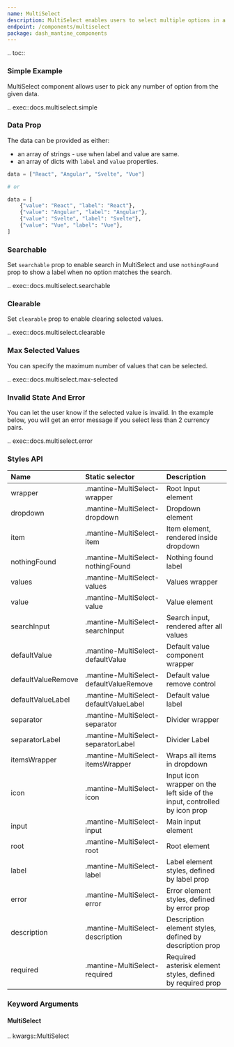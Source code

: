 ```yaml
---
name: MultiSelect
description: MultiSelect enables users to select multiple options in a dropdown.
endpoint: /components/multiselect
package: dash_mantine_components
---
```


.. toc::

### Simple Example

MultiSelect component allows user to pick any number of option from the given data.

.. exec::docs.multiselect.simple

### Data Prop

The data can be provided as either:
* an array of strings - use when label and value are same.
* an array of dicts with `label` and `value` properties.

```python
data = ["React", "Angular", "Svelte", "Vue"]

# or

data = [
    {"value": "React", "label": "React"},
    {"value": "Angular", "label": "Angular"},
    {"value": "Svelte", "label": "Svelte"},
    {"value": "Vue", "label": "Vue"},
]
```

### Searchable

Set `searchable` prop to enable search in MultiSelect and use `nothingFound` prop to show a label when no option
matches the search.

.. exec::docs.multiselect.searchable

### Clearable

Set `clearable` prop to enable clearing selected values.

.. exec::docs.multiselect.clearable

### Max Selected Values

You can specify the maximum number of values that can be selected.

.. exec::docs.multiselect.max-selected

### Invalid State And Error

You can let the user know if the selected value is invalid. In the example below, you will get an error message if you
select less than 2 currency pairs.

.. exec::docs.multiselect.error

### Styles API

| Name               | Static selector                         | Description                                                               |
|:-------------------|:----------------------------------------|:--------------------------------------------------------------------------|
| wrapper            | .mantine-MultiSelect-wrapper            | Root Input element                                                        |
| dropdown           | .mantine-MultiSelect-dropdown           | Dropdown element                                                          |
| item               | .mantine-MultiSelect-item               | Item element, rendered inside dropdown                                    |
| nothingFound       | .mantine-MultiSelect-nothingFound       | Nothing found label                                                       |
| values             | .mantine-MultiSelect-values             | Values wrapper                                                            |
| value              | .mantine-MultiSelect-value              | Value element                                                             |
| searchInput        | .mantine-MultiSelect-searchInput        | Search input, rendered after all values                                   |
| defaultValue       | .mantine-MultiSelect-defaultValue       | Default value component wrapper                                           |
| defaultValueRemove | .mantine-MultiSelect-defaultValueRemove | Default value remove control                                              |
| defaultValueLabel  | .mantine-MultiSelect-defaultValueLabel  | Default value label                                                       |
| separator          | .mantine-MultiSelect-separator          | Divider wrapper                                                           |
| separatorLabel     | .mantine-MultiSelect-separatorLabel     | Divider Label                                                             |
| itemsWrapper       | .mantine-MultiSelect-itemsWrapper       | Wraps all items in dropdown                                               |
| icon               | .mantine-MultiSelect-icon               | Input icon wrapper on the left side of the input, controlled by icon prop |
| input              | .mantine-MultiSelect-input              | Main input element                                                        |
| root               | .mantine-MultiSelect-root               | Root element                                                              |
| label              | .mantine-MultiSelect-label              | Label element styles, defined by label prop                               |
| error              | .mantine-MultiSelect-error              | Error element styles, defined by error prop                               |
| description        | .mantine-MultiSelect-description        | Description element styles, defined by description prop                   |
| required           | .mantine-MultiSelect-required           | Required asterisk element styles, defined by required prop                |

### Keyword Arguments

#### MultiSelect

.. kwargs::MultiSelect
